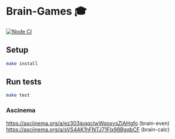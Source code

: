 # Brain-Games 🎓

[![Node CI](https://github.com/pavel-else/frontend-project-lvl1/workflows/Node%20CI/badge.svg)](https://github.com/pavel-else/frontend-project-lvl1/actions)

## Setup

```sh
make install
```

## Run tests

```sh
make test
```

### Ascinema

https://asciinema.org/a/ez303ipqqclwWqoxysZIAHgfo (brain-even)
https://asciinema.org/a/sVS4AK1hFNTJ71Flx98BgqbCF (brain-calc)
